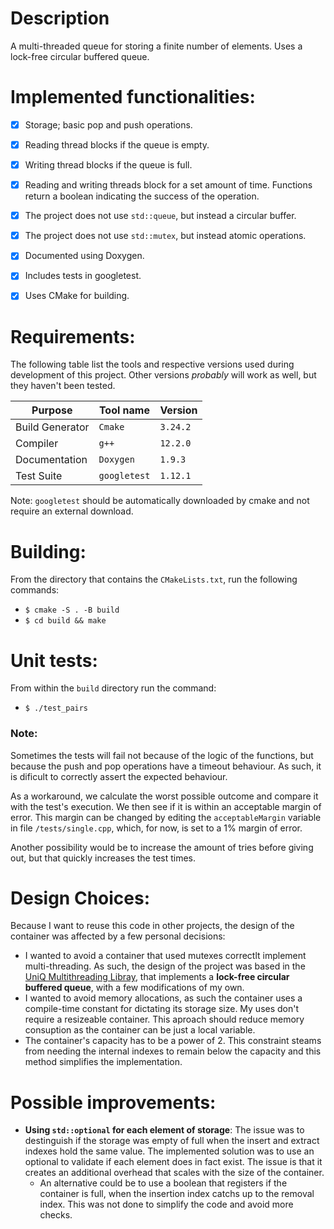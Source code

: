 # Description

A multi-threaded queue for storing a finite number of elements. Uses a lock-free circular buffered queue.


# Implemented functionalities:

 - [x] Storage; basic pop and push operations.
 - [x] Reading thread blocks if the queue is empty.
 - [x] Writing thread blocks if the queue is full.
 - [x] Reading and writing threads block for a set amount of time. Functions return a boolean indicating the success of the operation.
 - [x] The project does not use `std::queue`, but instead a circular buffer.
 - [x] The project does not use `std::mutex`, but instead atomic operations.
 - [x] Documented using Doxygen.
 - [x] Includes tests in googletest.
 - [x] Uses CMake for building.


# Requirements:

The following table list the tools and respective versions used during development of this project. Other versions *probably* will work as well, but they haven't been tested.

  | Purpose         | Tool name    | Version  |
  | --------------- | ------------ | -------  |
  | Build Generator | `Cmake`      | `3.24.2` |
  | Compiler        | `g++`        | `12.2.0` |
  | Documentation   | `Doxygen`    | `1.9.3`  |
  | Test Suite      | `googletest` | `1.12.1` |

  Note: `googletest` should be automatically downloaded by cmake and not require an external download.


# Building:

From the directory that contains the `CMakeLists.txt`, run the following commands:
  * `$ cmake -S . -B build`
  * `$ cd build && make`


# Unit tests:

From within the `build` directory run the command:
  * `$ ./test_pairs`

### Note:

Sometimes the tests will fail not because of the logic of the functions, but because the push and pop operations have a timeout behaviour. As such, it is dificult to correctly assert the expected behaviour.

As a workaround, we calculate the worst possible outcome and compare it with the test's execution. We then see if it is within an acceptable margin of error. This margin can be changed by editing the `acceptableMargin` variable in file `/tests/single.cpp`, which, for now, is set to a 1% margin of error.

Another possibility would be to increase the amount of tries before giving out, but that quickly increases the test times.


# Design Choices:

Because I want to reuse this code in other projects, the design of the container was affected by a few personal decisions:

 - I wanted to avoid a container that used mutexes correctlt implement multi-threading. As such, the design of the project was based in the [UniQ Multithreading Libray](https://github.com/bittnkr/uniq), that implements a **lock-free circular buffered queue**, with a few modifications of my own.
 - I wanted to avoid memory allocations, as such the container uses a compile-time constant for dictating its storage size. My uses don't require a resizeable container. This aproach should reduce memory consuption as the container can be just a local variable.
 - The container's capacity has to be a power of 2. This constraint steams from needing the internal indexes to remain below the capacity and this method simplifies the implementation.


# Possible improvements:

 - **Using `std::optional` for each element of storage**: The issue was to destinguish if the storage was empty of full when the insert and extract indexes hold the same value. The implemented solution was to use an optional to validate if each element does in fact exist. The issue is that it creates an additional overhead that scales with the size of the container.
    - An alternative could be to use a boolean that registers if the container is full, when the insertion index catchs up to the removal index. This was not done to simplify the code and avoid more checks.
